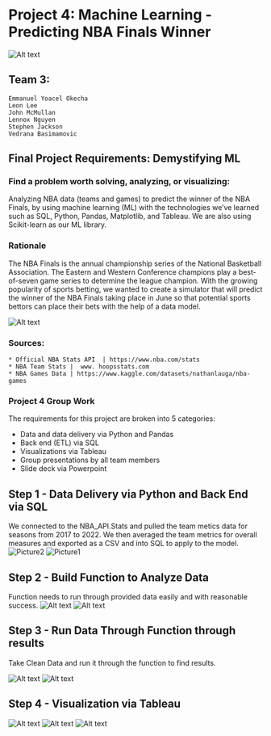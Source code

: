 # Project 4: Machine Learning - Predicting NBA Finals Winner 

![Alt text](/Images/cover.png)


## Team 3:

    Emmanuel Yoacel Okecha
    Leon Lee
    John McMullan
    Lennox Nguyen
    Stephen Jackson
    Vedrana Basimamovic


## Final Project Requirements: Demystifying ML

### Find a problem worth solving, analyzing, or visualizing:
  Analyzing NBA data (teams and games) to predict the winner of the NBA Finals, by using machine learning (ML) with the technologies we’ve learned such as SQL, Python, Pandas, Matplotlib, and Tableau. We are also using Scikit-learn as our ML library. 
  
### Rationale
  The NBA Finals is the annual championship series of the National Basketball Association. The Eastern and Western Conference champions play a best-of-seven game series to determine the league champion. With the growing popularity of sports betting, we wanted to create a simulator that will predict the winner of the NBA Finals taking place in June so that potential sports bettors can place their bets with the help of a data model.
  
  ![Alt text](/Images/alt_cover.png)
  
### Sources:
  
    * Official NBA Stats API  | https://www.nba.com/stats 
    * NBA Team Stats |  www. hoopsstats.com
    * NBA Games Data | https://www.kaggle.com/datasets/nathanlauga/nba-games

### Project 4 Group Work

  The requirements for this project are broken into 5 categories:
   * Data and data delivery via Python and Pandas
   * Back end (ETL) via SQL
   * Visualizations via Tableau
   * Group presentations by all team members
   * Slide deck via Powerpoint

## Step 1 - Data Delivery via Python and Back End via SQL
  We connected to the NBA_API.Stats and pulled the team metics data for seasons from 2017 to 2022. We then averaged the team metrics for overall measures and exported as a CSV and into SQL to apply to the model.
    ![Picture2](https://user-images.githubusercontent.com/101353436/204672360-0fd888ed-8233-4054-90fb-ab8b7f40f535.png)
    ![Picture1](https://user-images.githubusercontent.com/101353436/204672226-68c3598b-c6bd-4a02-a7fa-45432cd36462.png)

## Step 2 - Build Function to Analyze Data
 Function needs to run through provided data easily and with reasonable success.
  ![Alt text](/Images/1.png)
![Alt text](/Images/2.png)
## Step 3 - Run Data Through Function through results 
  Take Clean Data and run it through the function to find results.

  ![Alt text](/Images/4.png)
  ![Alt text](/Images/5.png)

## Step 4 - Visualization via Tableau 

![Alt text](/Images/l2.png)
![Alt text](/Images/leon.png)
![Alt text](/Images/lnx2.png)